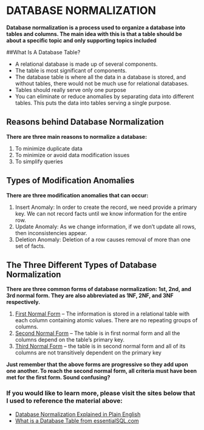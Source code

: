 # DATABASE NORMALIZATION
**Database normalization is a process used to organize a database into tables and columns.  The main idea with this is that a table should be about a specific topic and only supporting topics included**

##What Is A Database Table?
* A relational database is made up of several components.
* The table is most significant of components.
* The database table is where all the data in a database is stored, and without tables, there would not be much use for relational databases.
* Tables should really serve only one purpose
* You can eliminate or reduce anomalies by separating data into different tables. This puts the data into tables serving a single purpose.

## Reasons behind Database Normalization
**There are three main reasons to normalize a database:**

1. To minimize duplicate data
2. To minimize or avoid data modification issues
3. To simplify queries

## Types of Modification Anomalies
**There are three modification anomalies that can occur:**
1. Insert Anomaly: In order to create the record, we need provide a primary key. We can not record facts until we know information for the entire row.
2. Update Anomaly: As we change information, if we don’t update all rows, then inconsistencies appear.
3. Deletion Anomaly: Deletion of a row causes removal of more than one set of facts.

## The Three Different Types of Database Normalization
**There are three common forms of database normalization: 1st, 2nd, and 3rd normal form. They are also abbreviated as 1NF, 2NF, and 3NF respectively.**

1. [First Normal Form](https://www.essentialsql.com/get-ready-to-learn-sql-8-database-first-normal-form-explained-in-simple-english/) – The information is stored in a relational table with each column containing atomic values. There are no repeating groups of columns.
2. [Second Normal Form](https://www.essentialsql.com/get-ready-to-learn-sql-10-database-second-normal-form-explained-in-simple-english/) – The table is in first normal form and all the columns depend on the table’s primary key.
3. [Third Normal Form](https://www.essentialsql.com/get-ready-to-learn-sql-11-database-third-normal-form-explained-in-simple-english/) – the table is in second normal form and all of its columns are not transitively dependent on the primary key

**Just remember that the above forms are progressive so they add upon one another. To reach the second normal form, all criteria must have been met for the first form. Sound confusing?**

### If you would like to learn more, please visit the sites below that I used to reference the material above:
* [Database Normalization Explained in Plain English](https://www.essentialsql.com/get-ready-to-learn-sql-11-database-third-normal-form-explained-in-simple-english/)
* [What is a Database Table from essentialSQL.com](https://www.essentialsql.com/what-is-a-database-table/)
